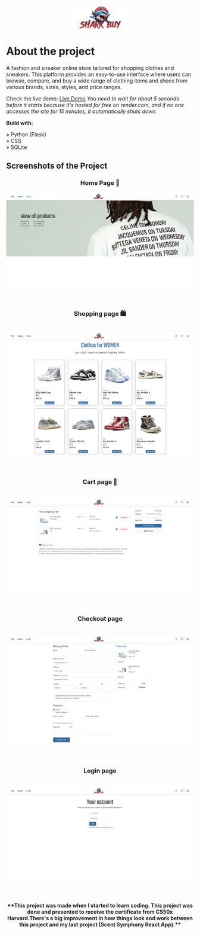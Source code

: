 <div align='center'><img style="width:30%" src='/static/sharklogo.png'/></div>

# About the project

A fashion and sneaker online store tailored for shopping clothes and sneakers. This platform provides an easy-to-use interface where users can browse, compare, and buy a wide range of clothing items and shoes from various brands, sizes, styles, and price ranges.

Check the live demo: [Live Demo](https://sharkbuy.shop/)
_You need to wait for about 5 seconds before it starts because it's hosted for free on render.com, and if no one accesses the site for 15 minutes, it automatically shuts down._

**Build with:**

» Python (Flask) <br>
» CSS <br>
» SQLite

## Screenshots of the Project

<h3 align='center'>Home Page 🏡</h3>
<div align='center'><img src='/static/fullpage1.png'/></div>
<br>
<br>
<h3 align='center'>Shopping page 🛍️</h3>
<br>
<div align='center'><img src='/static/fullpage2.png'/></div>
<br>
<br>
<h3 align='center'>Cart page 🛒</h3>
<br>
<div align='center'><img src='/static/fullpage3.png'/></div>
<br>
<br>
<h3 align='center'>Checkout page</h3>
<br>
<div align='center'><img src='/static/fullpage4.png'/></div>
<br>
<br>
<h3 align='center'>Login page</h3>
<br>
<div align='center'><img src='/static/fullpage5.png'/></div>
<br>
<br>
<h4 align='center'>**This project was made when I started to learn coding. This project was done and presented to receive the certificate from CS50x Harvard.There's a big improvement in how things look and work between this project and my last project (Scent Symphony React App).**</h4>
